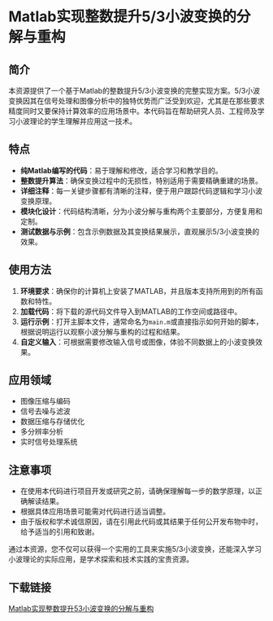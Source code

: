 # Matlab实现整数提升5/3小波变换的分解与重构

## 简介

本资源提供了一个基于Matlab的整数提升5/3小波变换的完整实现方案。5/3小波变换因其在信号处理和图像分析中的独特优势而广泛受到欢迎，尤其是在那些要求精度同时又要保持计算效率的应用场景中。本代码旨在帮助研究人员、工程师及学习小波理论的学生理解并应用这一技术。

## 特点

- **纯Matlab编写的代码**：易于理解和修改，适合学习和教学目的。
- **整数提升算法**：确保变换过程中的无损性，特别适用于需要精确重建的场景。
- **详细注释**：每一关键步骤都有清晰的注释，便于用户跟踪代码逻辑和学习小波变换原理。
- **模块化设计**：代码结构清晰，分为小波分解与重构两个主要部分，方便复用和定制。
- **测试数据与示例**：包含示例数据及其变换结果展示，直观展示5/3小波变换的效果。

## 使用方法

1. **环境要求**：确保你的计算机上安装了MATLAB，并且版本支持所用到的所有函数和特性。
2. **加载代码**：将下载的源代码文件导入到MATLAB的工作空间或路径中。
3. **运行示例**：打开主脚本文件，通常命名为`main.m`或直接指示如何开始的脚本，根据说明运行以观察小波分解与重构的过程和结果。
4. **自定义输入**：可根据需要修改输入信号或图像，体验不同数据上的小波变换效果。

## 应用领域

- 图像压缩与编码
- 信号去噪与滤波
- 数据压缩与存储优化
- 多分辨率分析
- 实时信号处理系统

## 注意事项

- 在使用本代码进行项目开发或研究之前，请确保理解每一步的数学原理，以正确解读结果。
- 根据具体应用场景可能需对代码进行适当调整。
- 由于版权和学术诚信原因，请在引用此代码或其结果于任何公开发布物中时，给予适当的引用和致谢。

通过本资源，您不仅可以获得一个实用的工具来实施5/3小波变换，还能深入学习小波理论的实际应用，是学术探索和技术实践的宝贵资源。

## 下载链接

[Matlab实现整数提升53小波变换的分解与重构](https://pan.quark.cn/s/7a1cd72dac25)